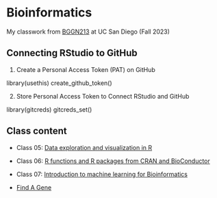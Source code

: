 # Bioinformatics
My classwork from [BGGN213](https://bioboot.github.io/bggn213_F23/) at UC San Diego (Fall 2023)


## Connecting RStudio to GitHub

1. Create a Personal Access Token (PAT) on GitHub

library(usethis)
create_github_token()

2. Store Personal Access Token to Connect RStudio and GitHub

library(gitcreds)
gitcreds_set()

## Class content

- Class 05: [Data exploration and visualization in R](https://github.com/blairchang/bggn213_github/blob/main/Lab%205/lab%205.qmd)

- Class 06: [R functions and R packages from CRAN and BioConductor](https://github.com/blairchang/bggn213_github/blob/main/Lab%206/Lab6%20class.qmd)

- Class 07: [Introduction to machine learning for Bioinformatics](https://github.com/blairchang/bggn213_github/blob/main/Lab%207/Class7%201025.qmd)

- [Find A Gene](https://github.com/blairchang/bggn213_github/blob/main/Find%20A%20Gene%20Project/Find%20a%20Gene%20complete%20report.pdf)
